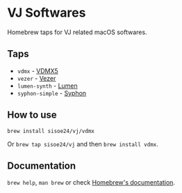 # VJ Softwares

Homebrew taps for VJ related macOS softwares.

## Taps

- `vdmx` - [VDMX5](https://vdmx.vidvox.net)
- `vezer` - [Vezer](https://imimot.com/vezer/)
- `lumen-synth` - [Lumen](https://lumen-app.com)
- `syphon-simple` - [Syphon](https://github.com/Syphon/Simple)

## How to use

`brew install sisoe24/vj/vdmx`

Or `brew tap sisoe24/vj` and then `brew install vdmx`.

## Documentation

`brew help`, `man brew` or check [Homebrew's documentation](https://docs.brew.sh).
